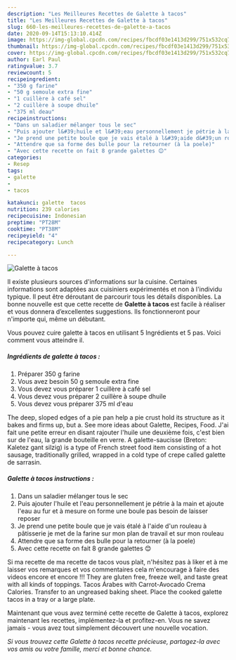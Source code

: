 ```yaml
---
description: "Les Meilleures Recettes de Galette à tacos"
title: "Les Meilleures Recettes de Galette à tacos"
slug: 660-les-meilleures-recettes-de-galette-a-tacos
date: 2020-09-14T15:13:10.414Z
image: https://img-global.cpcdn.com/recipes/fbcdf03e1413d299/751x532cq70/galette-a-tacos-photo-principale-de-la-recette.jpg
thumbnail: https://img-global.cpcdn.com/recipes/fbcdf03e1413d299/751x532cq70/galette-a-tacos-photo-principale-de-la-recette.jpg
cover: https://img-global.cpcdn.com/recipes/fbcdf03e1413d299/751x532cq70/galette-a-tacos-photo-principale-de-la-recette.jpg
author: Earl Paul
ratingvalue: 3.7
reviewcount: 5
recipeingredient:
- "350 g farine"
- "50 g semoule extra fine"
- "1 cuillère à café sel"
- "2 cuillère à soupe dhuile"
- "375 ml deau"
recipeinstructions:
- "Dans un saladier mélanger tous le sec"
- "Puis ajouter l&#39;huile et l&#39;eau personnellement je pétrie à la main et ajoute l&#39;eau au fur et à mesure on forme une boule pas besoin de laisser reposer"
- "Je prend une petite boule que je vais étalé à l&#39;aide d&#39;un rouleau à pâtisserie je met de la farine sur mon plan de travail et sur mon rouleau"
- "Attendre que sa forme des bulle pour la retourner (à la poele)"
- "Avec cette recette on fait 8 grande galettes 😊"
categories:
- Resep
tags:
- galette
- 
- tacos

katakunci: galette  tacos 
nutrition: 239 calories
recipecuisine: Indonesian
preptime: "PT28M"
cooktime: "PT38M"
recipeyield: "4"
recipecategory: Lunch

---
```



![Galette à tacos](https://img-global.cpcdn.com/recipes/fbcdf03e1413d299/751x532cq70/galette-a-tacos-photo-principale-de-la-recette.jpg)

Il existe plusieurs sources d'informations sur la cuisine. Certaines informations sont adaptées aux cuisiniers expérimentés et non à l'individu typique. Il peut être déroutant de parcourir tous les détails disponibles. La bonne nouvelle est que cette recette de <strong> Galette à tacos </strong> est facile à réaliser et vous donnera d’excellentes suggestions. Ils fonctionneront pour n'importe qui, même un débutant.

<!--inarticleads1-->

Vous pouvez cuire galette à tacos en utilisant 5 Ingrédients et 5 pas. Voici comment vous atteindre il.

##### Ingrédients de galette à tacos :

1. Préparer 350 g farine
1. Vous avez besoin 50 g semoule extra fine
1. Vous devez vous préparer 1 cuillère à café sel
1. Vous devez vous préparer 2 cuillère à soupe dhuile
1. Vous devez vous préparer 375 ml d&#39;eau


The deep, sloped edges of a pie pan help a pie crust hold its structure as it bakes and firms up, but a. See more ideas about Galette, Recipes, Food. J&#39;ai fait une petite erreur en disant rajouter l&#39;huile une deuxième fois, c&#39;est bien sur de l&#39;eau, la grande bouteille en verre. A galette-saucisse (Breton: Kaletez gant silzig) is a type of French street food item consisting of a hot sausage, traditionally grilled, wrapped in a cold type of crepe called galette de sarrasin. 

<!--inarticleads2-->

##### Galette à tacos instructions :

1. Dans un saladier mélanger tous le sec
1. Puis ajouter l&#39;huile et l&#39;eau personnellement je pétrie à la main et ajoute l&#39;eau au fur et à mesure on forme une boule pas besoin de laisser reposer
1. Je prend une petite boule que je vais étalé à l&#39;aide d&#39;un rouleau à pâtisserie je met de la farine sur mon plan de travail et sur mon rouleau
1. Attendre que sa forme des bulle pour la retourner (à la poele)
1. Avec cette recette on fait 8 grande galettes 😊


Si ma recette de ma recette de tacos vous plait, n&#39;hésitez pas à liker et à me laisser vos remarques et vos commentaires cela m&#39;encourage à faire des videos encore et encore !!! They are gluten free, freeze well, and taste great with all kinds of toppings. Tacos Árabes with Carrot-Avocado Crema Calories. Transfer to an ungreased baking sheet. Place the cooked galette tacos in a tray or a large plate. 

<!--inarticleads1-->

<p>
Maintenant que vous avez terminé cette recette de Galette à tacos, explorez maintenant les recettes, implémentez-la et profitez-en. Vous ne savez jamais - vous avez tout simplement découvert une nouvelle vocation.
</p>

<p>
<i>Si vous trouvez cette Galette à tacos recette précieuse, partagez-la avec vos amis ou votre famille, merci et bonne chance.</i>
</p>
